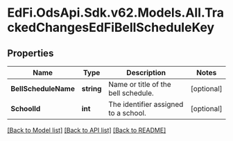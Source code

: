 # EdFi.OdsApi.Sdk.v62.Models.All.TrackedChangesEdFiBellScheduleKey

## Properties

Name | Type | Description | Notes
------------ | ------------- | ------------- | -------------
**BellScheduleName** | **string** | Name or title of the bell schedule. | [optional] 
**SchoolId** | **int** | The identifier assigned to a school. | [optional] 

[[Back to Model list]](../README.md#documentation-for-models) [[Back to API list]](../README.md#documentation-for-api-endpoints) [[Back to README]](../README.md)

